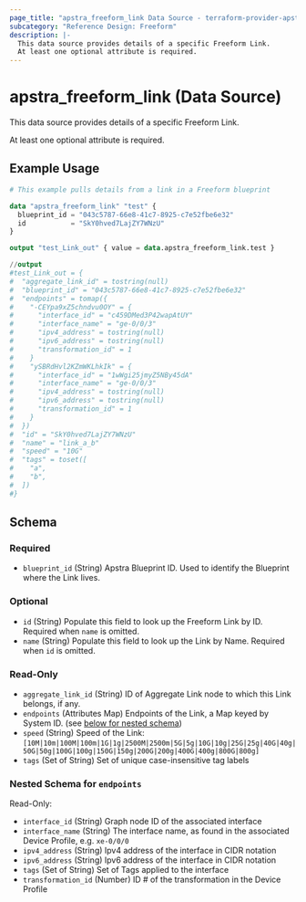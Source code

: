```yaml
---
page_title: "apstra_freeform_link Data Source - terraform-provider-apstra"
subcategory: "Reference Design: Freeform"
description: |-
  This data source provides details of a specific Freeform Link.
  At least one optional attribute is required.
---
```


# apstra_freeform_link (Data Source)

This data source provides details of a specific Freeform Link.

At least one optional attribute is required.


## Example Usage

```terraform
# This example pulls details from a link in a Freeform blueprint

data "apstra_freeform_link" "test" {
  blueprint_id = "043c5787-66e8-41c7-8925-c7e52fbe6e32"
  id           = "SkY0hved7LajZY7WNzU"
}

output "test_Link_out" { value = data.apstra_freeform_link.test }

//output
#test_Link_out = {
#  "aggregate_link_id" = tostring(null)
#  "blueprint_id" = "043c5787-66e8-41c7-8925-c7e52fbe6e32"
#  "endpoints" = tomap({
#    "-CEYpa9xZ5chndvu0OY" = {
#      "interface_id" = "c459DMed3P42wapAtUY"
#      "interface_name" = "ge-0/0/3"
#      "ipv4_address" = tostring(null)
#      "ipv6_address" = tostring(null)
#      "transformation_id" = 1
#    }
#    "ySBRdHvl2KZmWKLhkIk" = {
#      "interface_id" = "1wWgi25jmyZ5NBy45dA"
#      "interface_name" = "ge-0/0/3"
#      "ipv4_address" = tostring(null)
#      "ipv6_address" = tostring(null)
#      "transformation_id" = 1
#    }
#  })
#  "id" = "SkY0hved7LajZY7WNzU"
#  "name" = "link_a_b"
#  "speed" = "10G"
#  "tags" = toset([
#    "a",
#    "b",
#  ])
#}
```

<!-- schema generated by tfplugindocs -->
## Schema

### Required

- `blueprint_id` (String) Apstra Blueprint ID. Used to identify the Blueprint where the Link lives.

### Optional

- `id` (String) Populate this field to look up the Freeform Link by ID. Required when `name` is omitted.
- `name` (String) Populate this field to look up the Link by Name. Required when `id` is omitted.

### Read-Only

- `aggregate_link_id` (String) ID of Aggregate Link node to which this Link belongs, if any.
- `endpoints` (Attributes Map) Endpoints of the  Link, a Map keyed by System ID. (see [below for nested schema](#nestedatt--endpoints))
- `speed` (String) Speed of the Link: `[10M|10m|100M|100m|1G|1g|2500M|2500m|5G|5g|10G|10g|25G|25g|40G|40g|50G|50g|100G|100g|150G|150g|200G|200g|400G|400g|800G|800g]`
- `tags` (Set of String) Set of unique case-insensitive tag labels

<a id="nestedatt--endpoints"></a>
### Nested Schema for `endpoints`

Read-Only:

- `interface_id` (String) Graph node ID of the associated interface
- `interface_name` (String) The interface name, as found in the associated Device Profile, e.g. `xe-0/0/0`
- `ipv4_address` (String) Ipv4 address of the interface in CIDR notation
- `ipv6_address` (String) Ipv6 address of the interface in CIDR notation
- `tags` (Set of String) Set of Tags applied to the interface
- `transformation_id` (Number) ID # of the transformation in the Device Profile
